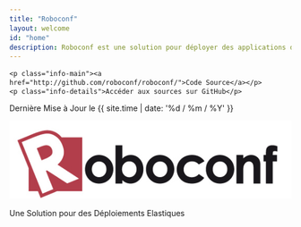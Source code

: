 ```yaml
---
title: "Roboconf"
layout: welcome
id: "home"
description: Roboconf est une solution pour déployer des applications distribuées dans le cloud ou sur un réseau d'objets connectés...
---
```


<div id="welcome-dl" class="button">
	<!--
	<p class="info-main"><a href="#">Bientôt Disponible</a></p>
	<p class="info-details">développement en cours</p>
	-->
	
	<p class="info-main"><a href="http://github.com/roboconf/roboconf/">Code Source</a></p>
	<p class="info-details">Accéder aux sources sur GitHub</p>
</div>

<div id="last-update" class="button">
	Dernière Mise à Jour le {{ site.time | date: '%d / %m / %Y' }}
</div>

<div id="welcome-logo">
	<p>
		<img src="/resources/img/roboconf.jpg" alt="Roboconf" />
	</p>
	<p class="welcome-desc">
		Une Solution pour des Déploiements Elastiques
	</p>
</div>

